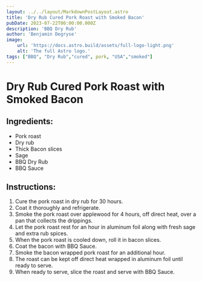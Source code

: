 ```yaml
---
layout: ../../layout/MarkdownPostLayout.astro
title: 'Dry Rub Cured Pork Roast with Smoked Bacon'
pubDate: 2023-07-22T00:00:00.000Z
description: 'BBQ Dry Rub'
author: 'Benjamin Degryse'
image:
    url: 'https://docs.astro.build/assets/full-logo-light.png'
    alt: 'The full Astro logo.'
tags: ["BBQ", "Dry Rub","cured", pork, "USA","smoked"]
---
```



# Dry Rub Cured Pork Roast with Smoked Bacon
## Ingredients:
- Pork roast
- Dry rub
- Thick Bacon slices
- Sage
- BBQ Dry Rub
- BBQ Sauce
## Instructions:
1. Cure the pork roast in dry rub for 30 hours. 
2. Coat it thoroughly and refrigerate.
3. Smoke the pork roast over applewood for 4 hours,
     off direct heat, 
     over a pan that collects the drippings.
4. Let the pork roast rest for an hour in aluminum foil 
    along with fresh sage and extra rub spices.
5. When the pork roast is cooled down, roll it in bacon slices.
6. Coat the bacon with BBQ Sauce.
7. Smoke the bacon wrapped pork roast for an additional hour.
8. The roast can be kept off direct heat wrapped in aluminum foil 
    until ready to serve.
9. When ready to serve, slice the roast and serve with BBQ Sauce.